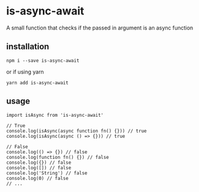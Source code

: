 # is-async-await

A small function that checks if the passed in argument is an async function

## installation

`npm i --save is-async-await`

or if using yarn

`yarn add is-async-await`

## usage

```
import isAsync from 'is-async-await'

// True
console.log(isAsync(async function fn() {})) // true
console.log(isAsync(async () => {})) // true

// False
console.log(() => {}) // false
console.log(function fn() {}) // false
console.log({}) // false
console.log([]) // false
console.log('String') // false
console.log(0) // false
// ...
```
